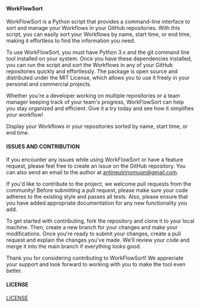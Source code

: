 #### WorkFlowSort

WorkFlowSort is a Python script that provides a command-line interface to sort and manage your Workflows in your GitHub repositories. With this script, you can easily sort your Workflows by name, start time, or end time, making it effortless to find the information you need.

To use WorkFlowSort, you must have Python 3.x and the git command line tool installed on your system. Once you have these dependencies installed, you can run the script and sort the Workflows in any of your GitHub repositories quickly and effortlessly. The package is open source and distributed under the MIT License, which allows you to use it freely in your personal and commercial projects.

Whether you're a developer working on multiple repositories or a team manager keeping track of your team's progress, WorkFlowSort can help you stay organized and efficient. Give it a try today and see how it simplifies your workflow!

Display your Workflows in your repositories sorted by name, start time, or end time.

#### ISSUES AND CONTRIBUTION

If you encounter any issues while using WorkFlowSort or have a feature request, please feel free to create an issue on the GitHub repository. You can also send an email to the author at antineutrinomuon@gmail.com.

If you'd like to contribute to the project, we welcome pull requests from the community! Before submitting a pull request, please make sure your code adheres to the existing style and passes all tests. Also, please ensure that you have added appropriate documentation for any new functionality you add.

To get started with contributing, fork the repository and clone it to your local machine. Then, create a new branch for your changes and make your modifications. Once you're ready to submit your changes, create a pull request and explain the changes you've made. We'll review your code and merge it into the main branch if everything looks good.

Thank you for considering contributing to WorkFlowSort! We appreciate your support and look forward to working with you to make the tool even better.

#### LICENSE

<a href="https://github.com/neutrinomuon/WorkFlowSort/blob/main/LICENSE">LICENSE</a>
